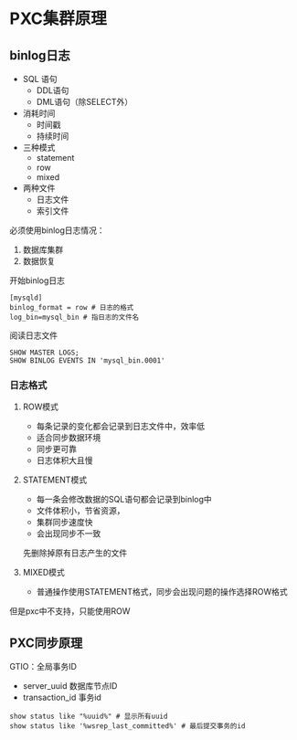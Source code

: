 # PXC集群原理

## binlog日志

* SQL 语句
  * DDL语句
  * DML语句（除SELECT外）
* 消耗时间
  * 时间戳
  * 持续时间
* 三种模式
  * statement
  * row
  * mixed
* 两种文件
  * 日志文件
  * 索引文件

必须使用binlog日志情况：

1. 数据库集群
2. 数据恢复

开始binlog日志

```
[mysqld]
binlog_format = row # 日志的格式
log_bin=mysql_bin # 指日志的文件名
```

阅读日志文件

````
SHOW MASTER LOGS;
SHOW BINLOG EVENTS IN 'mysql_bin.0001'
````

### 日志格式

1. ROW模式

   * 每条记录的变化都会记录到日志文件中，效率低
   * 适合同步数据环境
   * 同步更可靠
   * 日志体积大且慢

2. STATEMENT模式

   * 每一条会修改数据的SQL语句都会记录到binlog中
   * 文件体积小，节省资源，
   * 集群同步速度快
   * 会出现同步不一致

   先删除掉原有日志产生的文件

3. MIXED模式

   * 普通操作使用STATEMENT格式，同步会出现问题的操作选择ROW格式

但是pxc中不支持，只能使用ROW

## PXC同步原理

GTIO：全局事务ID

* server_uuid 数据库节点ID
* transaction_id 事务id

````
show status like "%uuid%" # 显示所有uuid
show status like '%wsrep_last_committed%' # 最后提交事务的id
````





